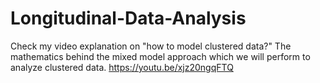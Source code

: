 # Longitudinal-Data-Analysis
Check my video explanation on "how to model clustered data?"
The mathematics behind the mixed model approach which we will perform to analyze clustered data.
https://youtu.be/xjz20ngqFTQ
